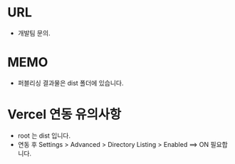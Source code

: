 # URL
- 개발팀 문의.

# MEMO
- 퍼블리싱 결과물은 dist 폴더에 있습니다.

# Vercel 연동 유의사항
- root 는 dist 입니다.
- 연동 후 Settings > Advanced > Directory Listing > Enabled ==> ON 필요합니다.